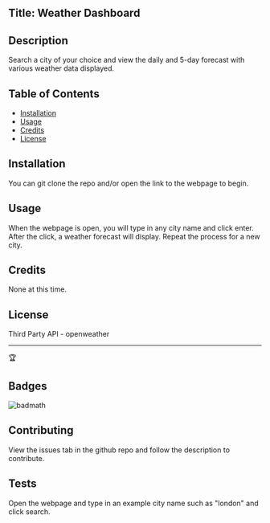 
## Title: Weather Dashboard

    
## Description 
Search a city of your choice and view the daily and 5-day forecast with various weather data displayed. 


## Table of Contents 

* [Installation](#installation)
* [Usage](#usage)
* [Credits](#credits)
* [License](#license)


## Installation 
You can git clone the repo and/or open the link to the webpage to begin.


## Usage 
When the webpage is open, you will type in any city name and click enter. After the click, a weather forecast will display. Repeat the process for a new city.
    

## Credits 
None at this time.


## License 
Third Party API - openweather

---
🏆 
## Badges
![badmath](https://img.shields.io/github/languages/top/nielsenjared/badmath)

## Contributing 
View the issues tab in the github repo and follow the description to contribute.


## Tests 
Open the webpage and type in an example city name such as "london" and click search.

 